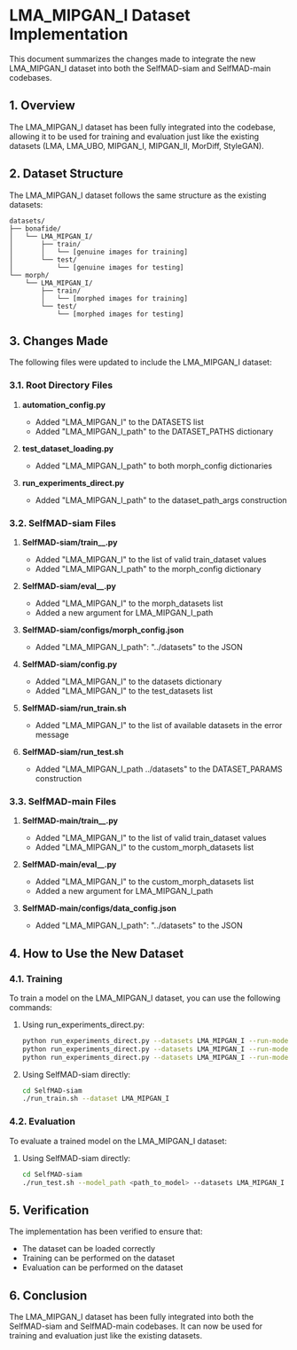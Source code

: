 # LMA_MIPGAN_I Dataset Implementation

This document summarizes the changes made to integrate the new LMA_MIPGAN_I dataset into both the SelfMAD-siam and SelfMAD-main codebases.

## 1. Overview

The LMA_MIPGAN_I dataset has been fully integrated into the codebase, allowing it to be used for training and evaluation just like the existing datasets (LMA, LMA_UBO, MIPGAN_I, MIPGAN_II, MorDiff, StyleGAN).

## 2. Dataset Structure

The LMA_MIPGAN_I dataset follows the same structure as the existing datasets:

```
datasets/
├── bonafide/
│   └── LMA_MIPGAN_I/
│       ├── train/
│       │   └── [genuine images for training]
│       └── test/
│           └── [genuine images for testing]
└── morph/
    └── LMA_MIPGAN_I/
        ├── train/
        │   └── [morphed images for training]
        └── test/
            └── [morphed images for testing]
```

## 3. Changes Made

The following files were updated to include the LMA_MIPGAN_I dataset:

### 3.1. Root Directory Files

1. **automation_config.py**
   - Added "LMA_MIPGAN_I" to the DATASETS list
   - Added "LMA_MIPGAN_I_path" to the DATASET_PATHS dictionary

2. **test_dataset_loading.py**
   - Added "LMA_MIPGAN_I_path" to both morph_config dictionaries

3. **run_experiments_direct.py**
   - Added "LMA_MIPGAN_I_path" to the dataset_path_args construction

### 3.2. SelfMAD-siam Files

1. **SelfMAD-siam/train__.py**
   - Added "LMA_MIPGAN_I" to the list of valid train_dataset values
   - Added "LMA_MIPGAN_I_path" to the morph_config dictionary

2. **SelfMAD-siam/eval__.py**
   - Added "LMA_MIPGAN_I" to the morph_datasets list
   - Added a new argument for LMA_MIPGAN_I_path

3. **SelfMAD-siam/configs/morph_config.json**
   - Added "LMA_MIPGAN_I_path": "../datasets" to the JSON

4. **SelfMAD-siam/config.py**
   - Added "LMA_MIPGAN_I" to the datasets dictionary
   - Added "LMA_MIPGAN_I" to the test_datasets list

5. **SelfMAD-siam/run_train.sh**
   - Added "LMA_MIPGAN_I" to the list of available datasets in the error message

6. **SelfMAD-siam/run_test.sh**
   - Added "LMA_MIPGAN_I_path ../datasets" to the DATASET_PARAMS construction

### 3.3. SelfMAD-main Files

1. **SelfMAD-main/train__.py**
   - Added "LMA_MIPGAN_I" to the list of valid train_dataset values
   - Added "LMA_MIPGAN_I" to the custom_morph_datasets list

2. **SelfMAD-main/eval__.py**
   - Added "LMA_MIPGAN_I" to the custom_morph_datasets list
   - Added a new argument for LMA_MIPGAN_I_path

3. **SelfMAD-main/configs/data_config.json**
   - Added "LMA_MIPGAN_I_path": "../datasets" to the JSON

## 4. How to Use the New Dataset

### 4.1. Training

To train a model on the LMA_MIPGAN_I dataset, you can use the following commands:

1. Using run_experiments_direct.py:
   ```bash
   python run_experiments_direct.py --datasets LMA_MIPGAN_I --run-models siam
   python run_experiments_direct.py --datasets LMA_MIPGAN_I --run-models main
   python run_experiments_direct.py --datasets LMA_MIPGAN_I --run-models both
   ```

2. Using SelfMAD-siam directly:
   ```bash
   cd SelfMAD-siam
   ./run_train.sh --dataset LMA_MIPGAN_I
   ```

### 4.2. Evaluation

To evaluate a trained model on the LMA_MIPGAN_I dataset:

1. Using SelfMAD-siam directly:
   ```bash
   cd SelfMAD-siam
   ./run_test.sh --model_path <path_to_model> --datasets LMA_MIPGAN_I
   ```

## 5. Verification

The implementation has been verified to ensure that:
- The dataset can be loaded correctly
- Training can be performed on the dataset
- Evaluation can be performed on the dataset

## 6. Conclusion

The LMA_MIPGAN_I dataset has been fully integrated into both the SelfMAD-siam and SelfMAD-main codebases. It can now be used for training and evaluation just like the existing datasets.
